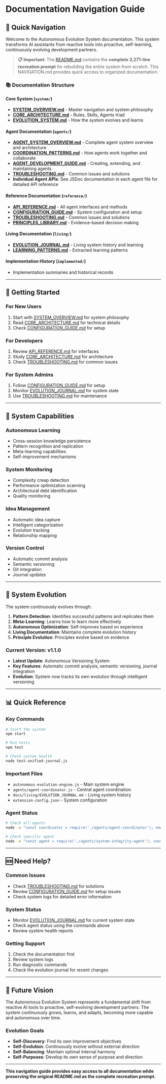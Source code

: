 # Documentation Navigation Guide

## 🎯 **Quick Navigation**

Welcome to the Autonomous Evolution System documentation. This system transforms AI assistants from reactive tools into proactive, self-learning, continuously evolving development partners.

> **📋 Important**: The [README.md](./README.md) contains the **complete 3,271-line recreation prompt** for rebuilding the entire system from scratch. This NAVIGATION.md provides quick access to organized documentation.

### **📚 Documentation Structure**

#### **Core System** (`system/`)
- **[SYSTEM_OVERVIEW.md](./system/SYSTEM_OVERVIEW.md)** - Master navigation and system philosophy
- **[CORE_ARCHITECTURE.md](./system/CORE_ARCHITECTURE.md)** - Rules, Skills, Agents triad
- **[EVOLUTION_SYSTEM.md](./system/EVOLUTION_SYSTEM.md)** - How the system evolves and learns

#### **Agent Documentation** (`agents/`)
- **[AGENT_SYSTEM_OVERVIEW.md](./agents/AGENT_SYSTEM_OVERVIEW.md)** - Complete agent system overview and architecture
- **[COORDINATION_PATTERNS.md](./agents/COORDINATION_PATTERNS.md)** - How agents work together and collaborate
- **[AGENT_DEVELOPMENT_GUIDE.md](./agents/AGENT_DEVELOPMENT_GUIDE.md)** - Creating, extending, and maintaining agents
- **[TROUBLESHOOTING.md](./agents/TROUBLESHOOTING.md)** - Common issues and solutions
- **Individual Agent APIs**: See JSDoc documentation in each agent file for detailed API reference

#### **Reference Documentation** (`reference/`)
- **[API_REFERENCE.md](./reference/API_REFERENCE.md)** - All agent interfaces and methods
- **[CONFIGURATION_GUIDE.md](./reference/CONFIGURATION_GUIDE.md)** - System configuration and setup
- **[TROUBLESHOOTING.md](./reference/TROUBLESHOOTING.md)** - Common issues and solutions
- **[PRINCIPLES_LIBRARY.md](./reference/PRINCIPLES_LIBRARY.md)** - Evidence-based decision making

#### **Living Documentation** (`living/`)
- **[EVOLUTION_JOURNAL.md](./living/EVOLUTION_JOURNAL.md)** - Living system history and learning
- **[LEARNING_PATTERNS.md](./living/LEARNING_PATTERNS.md)** - Extracted learning patterns

#### **Implementation History** (`implemented/`)
- Implementation summaries and historical records

---

## 🚀 **Getting Started**

### **For New Users**
1. Start with [SYSTEM_OVERVIEW.md](./system/SYSTEM_OVERVIEW.md) for system philosophy
2. Read [CORE_ARCHITECTURE.md](./system/CORE_ARCHITECTURE.md) for technical details
3. Check [CONFIGURATION_GUIDE.md](./reference/CONFIGURATION_GUIDE.md) for setup

### **For Developers**
1. Review [API_REFERENCE.md](./reference/API_REFERENCE.md) for interfaces
2. Study [CORE_ARCHITECTURE.md](./system/CORE_ARCHITECTURE.md) for architecture
3. Check [TROUBLESHOOTING.md](./reference/TROUBLESHOOTING.md) for common issues

### **For System Admins**
1. Follow [CONFIGURATION_GUIDE.md](./reference/CONFIGURATION_GUIDE.md) for setup
2. Monitor [EVOLUTION_JOURNAL.md](./living/EVOLUTION_JOURNAL.md) for system state
3. Use [TROUBLESHOOTING.md](./reference/TROUBLESHOOTING.md) for maintenance

---

## 🎯 **System Capabilities**

### **Autonomous Learning**
- Cross-session knowledge persistence
- Pattern recognition and replication
- Meta-learning capabilities
- Self-improvement mechanisms

### **System Monitoring**
- Complexity creep detection
- Performance optimization scanning
- Architectural debt identification
- Quality monitoring

### **Idea Management**
- Automatic idea capture
- Intelligent categorization
- Evolution tracking
- Relationship mapping

### **Version Control**
- Automatic commit analysis
- Semantic versioning
- Git integration
- Journal updates

---

## 🔄 **System Evolution**

The system continuously evolves through:

1. **Pattern Detection**: Identifies successful patterns and replicates them
2. **Meta-Learning**: Learns how to learn more effectively
3. **Autonomous Optimization**: Self-improves based on experience
4. **Living Documentation**: Maintains complete evolution history
5. **Principle Evolution**: Principles evolve based on evidence

### **Current Version**: v1.1.0
- **Latest Update**: Autonomous Versioning System
- **Key Features**: Automatic commit analysis, semantic versioning, journal integration
- **Evolution**: System now tracks its own evolution through intelligent versioning

---

## 📊 **Quick Reference**

### **Key Commands**
```bash
# Start the system
npm start

# Run tests
npm test

# Check system health
node test-unified-journal.js
```

### **Important Files**
- `autonomous-evolution-engine.js` - Main system engine
- `agents/agent-coordinator.js` - Central agent coordination
- `docs/living/EVOLUTION_JOURNAL.md` - Living system history
- `extension-config.json` - System configuration

### **Agent Status**
```bash
# Check all agents
node -e "const coordinator = require('./agents/agent-coordinator'); new coordinator().getAllAgentStatus();"

# Check specific agent
node -e "const agent = require('./agents/system-integrity-agent'); console.log(new agent().getAgentStatus());"
```

---

## 🆘 **Need Help?**

### **Common Issues**
- Check [TROUBLESHOOTING.md](./reference/TROUBLESHOOTING.md) for solutions
- Review [CONFIGURATION_GUIDE.md](./reference/CONFIGURATION_GUIDE.md) for setup issues
- Check system logs for detailed error information

### **System Status**
- Monitor [EVOLUTION_JOURNAL.md](./living/EVOLUTION_JOURNAL.md) for current system state
- Check agent status using the commands above
- Review system health reports

### **Getting Support**
1. Check the documentation first
2. Review system logs
3. Run diagnostic commands
4. Check the evolution journal for recent changes

---

## 🔮 **Future Vision**

The Autonomous Evolution System represents a fundamental shift from reactive AI tools to proactive, self-evolving development partners. The system continuously grows, learns, and adapts, becoming more capable and autonomous over time.

### **Evolution Goals**
- **Self-Discovery**: Find its own improvement objectives
- **Self-Evolution**: Continuously evolve without external direction
- **Self-Balancing**: Maintain optimal internal harmony
- **Self-Purposes**: Develop its own sense of purpose and direction

---

**This navigation guide provides easy access to all documentation while preserving the original README.md as the complete recreation prompt.**
